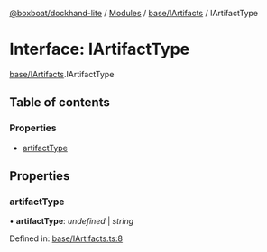 [@boxboat/dockhand-lite](../README.md) / [Modules](../modules.md) / [base/IArtifacts](../modules/base_iartifacts.md) / IArtifactType

# Interface: IArtifactType

[base/IArtifacts](../modules/base_iartifacts.md).IArtifactType

## Table of contents

### Properties

- [artifactType](base_iartifacts.iartifacttype.md#artifacttype)

## Properties

### artifactType

• **artifactType**: *undefined* \| *string*

Defined in: [base/IArtifacts.ts:8](https://github.com/boxboat/dockhand-lite/blob/cfc9e3a/src/spec/base/IArtifacts.ts#L8)
